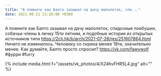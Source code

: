 ```yaml
---
title: "А помните как Балто зазывал на дачу малолеток, спи..."
date: 2021-08-21 21:26:00 +0300
---
```


А помните как Балто зазывал на дачу малолеток, спидозные поебушки, собачьи члены в личку 15ти летним, и подобные истории из открытых источников типа https://2ch.hk/b/arch/2021-07-28/res/251607864.html
Ничего не изменилось. Человеку со скрина менее 18ти, значительно менее. Как думайте, Балто просто спросил?
https://vk.com/fawywolf
#фурри #furry

{% include media.html f="/assets/vk_photos/4/X24hvFHR5L4.jpg" alt="" %}
